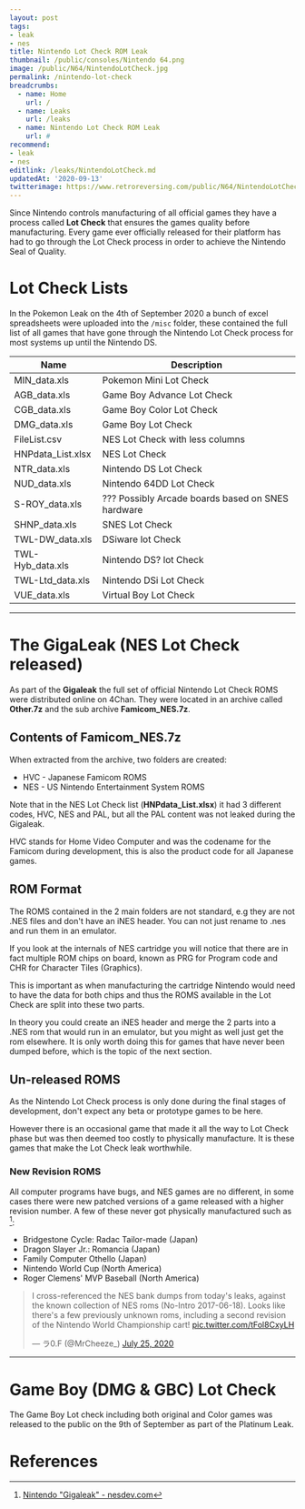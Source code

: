 ```yaml
---
layout: post
tags: 
- leak
- nes
title: Nintendo Lot Check ROM Leak 
thumbnail: /public/consoles/Nintendo 64.png
image: /public/N64/NintendoLotCheck.jpg
permalink: /nintendo-lot-check
breadcrumbs:
  - name: Home
    url: /
  - name: Leaks
    url: /leaks
  - name: Nintendo Lot Check ROM Leak 
    url: #
recommend: 
- leak
- nes
editlink: /leaks/NintendoLotCheck.md
updatedAt: '2020-09-13'
twitterimage: https://www.retroreversing.com/public/N64/NintendoLotCheck.jpg
---
```


Since Nintendo controls manufacturing of all official games they have a process called **Lot Check** that ensures the games quality before manufacturing. Every game ever officially released for their platform has had to go through the Lot Check process in order to achieve the Nintendo Seal of Quality.

# Lot Check Lists
In the Pokemon Leak on the 4th of September 2020 a bunch of excel spreadsheets were uploaded into the `/misc` folder, these contained the full list of all games that have gone through the Nintendo Lot Check process for most systems up until the Nintendo DS.

Name | Description
---|---
MIN_data.xls  | Pokemon Mini Lot Check
AGB_data.xls  | Game Boy Advance Lot Check
CGB_data.xls  | Game Boy Color Lot Check
DMG_data.xls  | Game Boy Lot Check
FileList.csv  | NES Lot Check with less columns
HNPdata_List.xlsx   | NES Lot Check
NTR_data.xls   | Nintendo DS Lot Check
NUD_data.xls  | Nintendo 64DD Lot Check
S-ROY_data.xls  | ??? Possibly Arcade boards based on SNES hardware
SHNP_data.xls   | SNES Lot Check
TWL-DW_data.xls | DSiware lot Check
TWL-Hyb_data.xls   | Nintendo DS? lot Check
TWL-Ltd_data.xls   | Nintendo DSi Lot Check
VUE_data.xls  | Virtual Boy Lot Check

---
# The GigaLeak (NES Lot Check released)
As part of the **Gigaleak** the full set of official Nintendo Lot Check ROMS were distributed online on 4Chan. They were located in an archive called **Other.7z** and the sub archive **Famicom_NES.7z**.

## Contents of Famicom_NES.7z
When extracted from the archive, two folders are created:
* HVC - Japanese Famicom ROMS
* NES - US Nintendo Entertainment System ROMS

Note that in the NES Lot Check list (**HNPdata_List.xlsx**) it had 3 different codes, HVC, NES and PAL, but all the PAL content was not leaked during the Gigaleak.

HVC stands for Home Video Computer and was the codename for the Famicom during development, this is also the product code for all Japanese games.

## ROM Format
The ROMS contained in the 2 main folders are not standard, e.g they are not .NES files and don't have an iNES header. You can not just rename to .nes and run them in an emulator.
 
If you look at the internals of NES cartridge you will notice that there are in fact multiple ROM chips on board, known as PRG for Program code and CHR for Character Tiles (Graphics).

This is important as when manufacturing the cartridge Nintendo would need to have the data for both chips and thus the ROMS available in the Lot Check are split into these two parts.

In theory you could create an iNES header and merge the 2 parts into a .NES rom that would run in an emulator, but you might as well just get the rom elsewhere. It is only worth doing this for games that have never been dumped before, which is the topic of the next section.

## Un-released ROMS
As the Nintendo Lot Check process is only done during the final stages of development, don't expect any beta or prototype games to be here. 

However there is an occasional game that made it all the way to Lot Check phase but was then deemed too costly to physically manufacture. It is these games that make the Lot Check leak worthwhile.

### New Revision ROMS
All computer programs have bugs, and NES games are no different, in some cases there were new patched versions of a game released with a higher revision number. A few of these never got physically manufactured such as [^1]:
* Bridgestone Cycle: Radac Tailor-made (Japan)
* Dragon Slayer Jr.: Romancia (Japan)
* Family Computer Othello (Japan)
* Nintendo World Cup (North America)
* Roger Clemens' MVP Baseball (North America)

<blockquote class="twitter-tweet"><p lang="en" dir="ltr">I cross-referenced the NES bank dumps from today&#39;s leaks, against the known collection of NES roms (No-Intro 2017-06-18). Looks like there&#39;s a few previously unknown roms, including a second revision of the Nintendo World Championship cart! <a href="https://t.co/tFol8CxyLH">pic.twitter.com/tFol8CxyLH</a></p>&mdash; ラ0.F (@MrCheeze_) <a href="https://twitter.com/MrCheeze_/status/1286867151199055873?ref_src=twsrc%5Etfw">July 25, 2020</a></blockquote> <script async src="https://platform.twitter.com/widgets.js" charset="utf-8"></script>

---

# Game Boy (DMG & GBC) Lot Check
The Game Boy Lot check including both original and Color games was released to the public on the 9th of September as part of the Platinum Leak.

# References
[^1]: [Nintendo "Gigaleak" - nesdev.com](http://forums.nesdev.com/viewtopic.php?f=5&p=253657)

